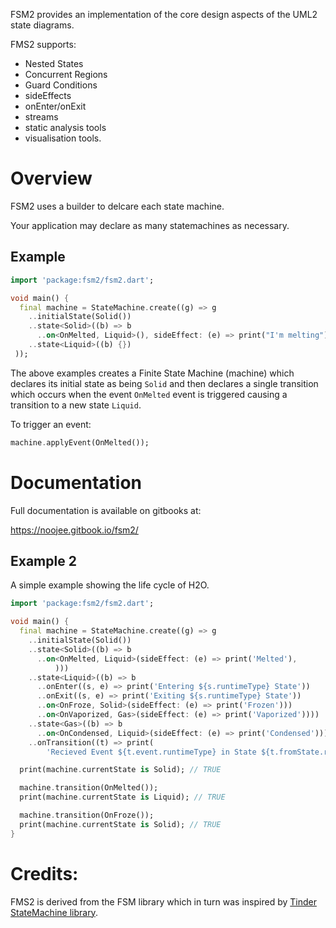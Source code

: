 
FSM2 provides an implementation of the core design aspects of the UML2 state diagrams.

FMS2 supports:
* Nested States
* Concurrent Regions
* Guard Conditions
* sideEffects
* onEnter/onExit
* streams
* static analysis tools
* visualisation tools.


# Overview
FSM2 uses a builder to delcare each state machine.

Your application may declare as many statemachines as necessary.

## Example

```dart
import 'package:fsm2/fsm2.dart';

void main() {
  final machine = StateMachine.create((g) => g
    ..initialState(Solid())
    ..state<Solid>((b) => b
      ..on<OnMelted, Liquid>(), sideEffect: (e) => print("I'm melting"))
    ..state<Liquid>((b) {})
 ));

```

The above examples creates a Finite State Machine (machine) which declares its initial state as being `Solid` and then declares a single
transition which occurs when the event `OnMelted` event is triggered causing a transition to a new state `Liquid`.

To trigger an event:

```dart
machine.applyEvent(OnMelted());
```

# Documentation
Full documentation is available on gitbooks at:

https://noojee.gitbook.io/fsm2/



## Example 2
A simple example showing the life cycle of H2O.


```dart
import 'package:fsm2/fsm2.dart';

void main() {
  final machine = StateMachine.create((g) => g
    ..initialState(Solid())
    ..state<Solid>((b) => b
      ..on<OnMelted, Liquid>(sideEffect: (e) => print('Melted'),
          )))
    ..state<Liquid>((b) => b
      ..onEnter((s, e) => print('Entering ${s.runtimeType} State'))
      ..onExit((s, e) => print('Exiting ${s.runtimeType} State'))
      ..on<OnFroze, Solid>(sideEffect: (e) => print('Frozen')))
      ..on<OnVaporized, Gas>(sideEffect: (e) => print('Vaporized'))))
    ..state<Gas>((b) => b
      ..on<OnCondensed, Liquid>(sideEffect: (e) => print('Condensed'))))
    ..onTransition((t) => print(
        'Recieved Event ${t.event.runtimeType} in State ${t.fromState.runtimeType} transitioning to State ${t.toState.runtimeType}')));

  print(machine.currentState is Solid); // TRUE

  machine.transition(OnMelted());
  print(machine.currentState is Liquid); // TRUE

  machine.transition(OnFroze());
  print(machine.currentState is Solid); // TRUE
}

```

# Credits:

FMS2 is derived from the FSM library which in turn was inspired by [Tinder StateMachine library](https://github.com/Tinder/StateMachine).